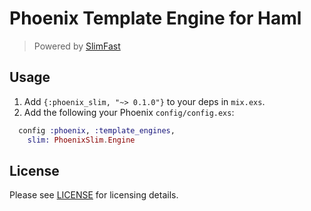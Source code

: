 # Phoenix Template Engine for Haml

> Powered by [SlimFast](https://github.com/doomspork/slim_fast)

## Usage

  1. Add `{:phoenix_slim, "~> 0.1.0"}` to your deps in `mix.exs`.
  2. Add the following your Phoenix `config/config.exs`:

```elixir
  config :phoenix, :template_engines,
    slim: PhoenixSlim.Engine
```

## License

Please see [LICENSE](https://github.com/doomspork/slim_fast/blob/master/LICENSE) for licensing details.

